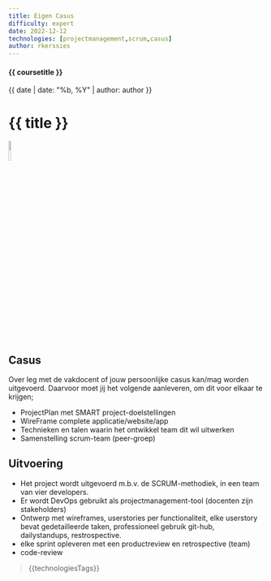 ```yaml
---
title: Eigen Casus
difficulty: expert
date: 2022-12-12
technologies: [projectmanagement,scrum,casus]
author: rkerssies
---
```


#### {{ coursetitle }}
{{ date | date: "%b, %Y" | author: author }}

# {{ title }}

<img src="{{ '/_assets/projecten/project-laptop.png' | url }}" style="width:10%;">


## Casus
Over leg met de vakdocent of jouw persoonlijke casus kan/mag worden uitgevoerd.
Daarvoor moet jij het volgende aanleveren, om dit voor elkaar te krijgen;
* ProjectPlan met SMART project-doelstellingen
* WireFrame complete applicatie/website/app
* Technieken en talen waarin het ontwikkel team dit wil uitwerken
* Samenstelling scrum-team (peer-groep)


## Uitvoering
* Het project wordt uitgevoerd m.b.v. de SCRUM-methodiek, in een team van vier developers.
* Er wordt DevOps gebruikt als projectmanagement-tool (docenten zijn stakeholders)
* Ontwerp met wireframes, userstories per functionaliteit, elke userstory bevat gedetailleerde taken,
  professioneel gebruik git-hub, dailystandups, restrospective.
* elke sprint opleveren met een productreview en retrospective (team)
* code-review


> {{technologiesTags}}
